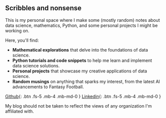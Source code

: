 ## Scribbles and nonsense

This is my personal space where I make some (mostly random) notes about data science, mathematics, Python, and some personal projects I might be working on.

Here, you'll find:

* **Mathematical explorations** that delve into the foundations of data science.
* **Python tutorials and code snippets** to help me learn and implement data science solutions.
* **Personal projects** that showcase my creative applications of data science.
* **Random musings** on anything that sparks my interest, from the latest AI advancements to Fantasy Football.

[Github](https://github.com/idlirshkurti){: .btn .fs-5 .mb-4 .mb-md-0 }                              [Linkedin](https://www.linkedin.com/in/idlir-shkurti/){: .btn .fs-5 .mb-4 .mb-md-0 } 

My blog should not be taken to reflect the views of any organization I'm affiliated with.